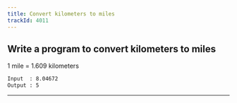 ```yaml
---
title: Convert kilometers to miles
trackId: 4011
---
```


## Write a program to convert kilometers to miles

1 mile = 1.609 kilometers

```txt
Input  : 8.04672
Output : 5
```

---

